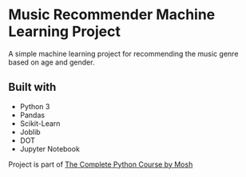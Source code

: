 # Music Recommender Machine Learning Project

A simple machine learning project for recommending the music genre based on age and gender.

## Built with
+ Python 3
+ Pandas
+ Scikit-Learn
+ Joblib
+ DOT
+ Jupyter Notebook

Project is part of [The Complete Python Course by Mosh](https://codewithmosh.com/p/python-programming-course-beginners)
